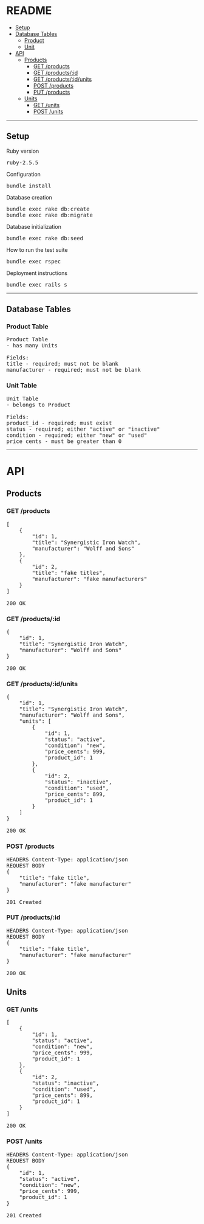 # README
- [Setup](#setup)
- [Database Tables](#database-tables)
	* [Product](#product-table)
	* [Unit](#unit-table)
- [API](#api)
	* [Products](#products)
		* [GET /products](#get-products)
		* [GET /products/:id](#get-productsid)
		* [GET /products/:id/units](#get-productsidunits)
		* [POST /products](#post-products)
		* [PUT /products](#put-productsid)
	* [Units](#units)
		* [GET /units](#get-units)
		* [POST /units](#post-units)

----

## Setup
Ruby version
<pre>ruby-2.5.5</pre>

Configuration
<pre>bundle install</pre>

Database creation
<pre>
bundle exec rake db:create
bundle exec rake db:migrate
</pre>

Database initialization
<pre>bundle exec rake db:seed</pre>

How to run the test suite
<pre>bundle exec rspec</pre>

Deployment instructions
<pre>bundle exec rails s</pre>

----

## Database Tables
### Product Table
<pre>
Product Table
- has many Units

Fields:
title - required; must not be blank
manufacturer - required; must not be blank
</pre>

### Unit Table
<pre>
Unit Table
- belongs to Product

Fields:
product_id - required; must exist
status - required; either "active" or "inactive"
condition - required; either "new" or "used"
price_cents - must be greater than 0
</pre>

----

# API
## Products
### GET /products
<pre>
[
    {
        "id": 1,
        "title": "Synergistic Iron Watch",
        "manufacturer": "Wolff and Sons"
    },
    {
        "id": 2,
        "title": "fake titles",
        "manufacturer": "fake manufacturers"
    }
]

200 OK
</pre>

### GET /products/:id
<pre>
{
    "id": 1,
    "title": "Synergistic Iron Watch",
    "manufacturer": "Wolff and Sons"
}

200 OK
</pre>

### GET /products/:id/units
<pre>
{
    "id": 1,
    "title": "Synergistic Iron Watch",
    "manufacturer": "Wolff and Sons",
    "units": [
        {
            "id": 1,
            "status": "active",
            "condition": "new",
            "price_cents": 999,
            "product_id": 1
        },
        {
            "id": 2,
            "status": "inactive",
            "condition": "used",
            "price_cents": 899,
            "product_id": 1
        }
    ]
}

200 OK
</pre>

### POST /products
<pre>
HEADERS Content-Type: application/json
REQUEST BODY
{
    "title": "fake title",
    "manufacturer": "fake manufacturer"
}

201 Created
</pre>

### PUT /products/:id
<pre>
HEADERS Content-Type: application/json
REQUEST BODY
{
    "title": "fake title",
    "manufacturer": "fake manufacturer"
}

200 OK
</pre>

## Units
### GET /units
<pre>
[
    {
        "id": 1,
        "status": "active",
        "condition": "new",
        "price_cents": 999,
        "product_id": 1
    },
    {
        "id": 2,
        "status": "inactive",
        "condition": "used",
        "price_cents": 899,
        "product_id": 1
    }
]

200 OK
</pre>

### POST /units
<pre>
HEADERS Content-Type: application/json
REQUEST BODY
{
    "id": 1,
    "status": "active",
    "condition": "new",
    "price_cents": 999,
    "product_id": 1
}

201 Created
</pre>

